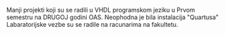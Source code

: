 Manji projekti koji su se radili u VHDL programskom jeziku u Prvom semestru na DRUGOJ godini OAS.
Neophodna je bila instalacija "Quartusa"
Labaratorijske vezbe  su se radile na racunarima na fakultetu.
